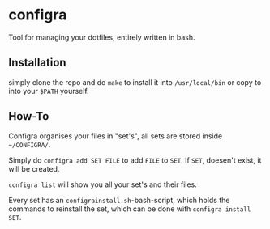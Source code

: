 # configra

Tool for managing your dotfiles, entirely written in bash.

## Installation

simply clone the repo and do `make` to install it into `/usr/local/bin`
or copy to into your `$PATH` yourself.

## How-To

Configra organises your files in "set's",
all sets are stored inside `~/CONFIGRA/`.

Simply do `configra add SET FILE` to add `FILE` to `SET`.
If `SET`, doesen't exist, it will be created.

`configra list` will show you all your set's and their files.

Every set has an `configrainstall.sh`-bash-script, which holds the commands to reinstall the set,
which can be done with `configra install SET`.